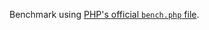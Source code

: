 Benchmark using [PHP's official `bench.php` file](https://github.com/php/php-src/blob/master/Zend/bench.php).
